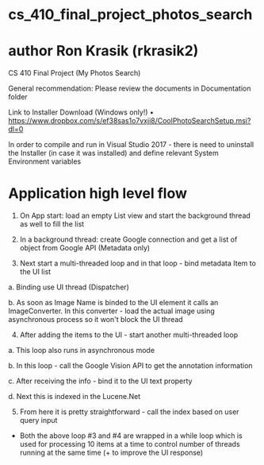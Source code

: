 # cs_410_final_project_photos_search
# author Ron Krasik (rkrasik2)
CS 410 Final Project (My Photos Search)

General recommendation: Please review the documents in Documentation folder

Link to Installer Download (Windows only!)
• https://www.dropbox.com/s/ef38sas1o7vxji8/CoolPhotoSearchSetup.msi?dl=0

In order to compile and run in Visual Studio 2017 - there is need to uninstall the
Installer (in case it was installed) and define relevant System Environment variables

# Application high level flow

1) On App start: load an empty List view and start the background thread as well to fill the list

2) In a background thread: create Google connection and get a list of object from Google API
(Metadata only)

3) Next start a multi-threaded loop and in that loop - bind metadata Item to the UI list

a. Binding use UI thread (Dispatcher)

b. As soon as Image Name is binded to the UI element it calls an ImageConverter. In this converter - load
the actual image using asynchronous process so it won't block the UI thread

4) After adding the items to the UI - start another multi-threaded loop

a. This loop also runs in asynchronous mode

b. In this loop - call the Google Vision API to get the annotation information

c. After receiving the info - bind it to the UI text property

d. Next this is indexed in the Lucene.Net

5) From here it is pretty straightforward - call the index based on user query input

* Both the above loop #3 and #4 are wrapped in a while loop which is used for processing 10 items at
a time to control number of threads running at the same time (+ to improve the UI response)
